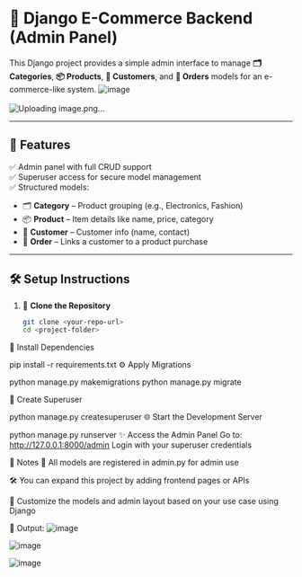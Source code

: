 # 🛒 Django E-Commerce Backend (Admin Panel)

This Django project provides a simple admin interface to manage **🗂️ Categories**, **📦 Products**, **👤 Customers**, and **🧾 Orders** models for an e-commerce-like system.
![image](https://github.com/user-attachments/assets/b3b6a7fe-9623-4518-b7a3-83178a9c55c8)
<br><br>
![Uploading image.png…]()


---

## 🚀 Features

✅ Admin panel with full CRUD support  
✅ Superuser access for secure model management  
✅ Structured models:
- 🗂️ **Category** – Product grouping (e.g., Electronics, Fashion)
- 📦 **Product** – Item details like name, price, category
- 👤 **Customer** – Customer info (name, contact)
- 🧾 **Order** – Links a customer to a product purchase

---

## 🛠️ Setup Instructions

1. 📁 **Clone the Repository**
   ```bash
   git clone <your-repo-url>
   cd <project-folder>
🐍 Install Dependencies


pip install -r requirements.txt
⚙️ Apply Migrations

python manage.py makemigrations
python manage.py migrate


🔐 Create Superuser

python manage.py createsuperuser
🌐 Start the Development Server

python manage.py runserver
✨ Access the Admin Panel
Go to: http://127.0.0.1:8000/admin
Login with your superuser credentials

📌 Notes
🧠 All models are registered in admin.py for admin use

🛠️ You can expand this project by adding frontend pages or APIs

🔁 Customize the models and admin layout based on your use case
 using Django

📸 Output:
![image](https://github.com/user-attachments/assets/e862fd97-8acf-4a09-ac77-3b146c838227)


![image](https://github.com/user-attachments/assets/6980b4cc-a9c1-42e4-8ce0-4a448476ff2e)


![image](https://github.com/user-attachments/assets/c6227984-21cd-4e82-a279-dcd6869550c3)





